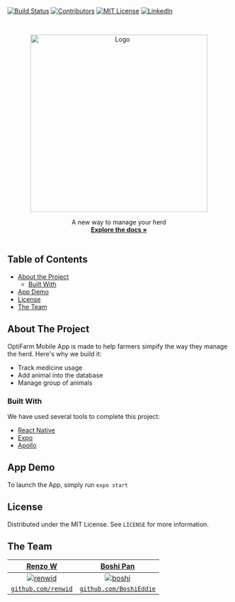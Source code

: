 <!-- PROJECT SHIELDS -->
[![Build Status][build-shield]]()
[![Contributors][contributors-shield]]()
[![MIT License][license-shield]][license-url]
[![LinkedIn][linkedin-shield]][linkedin-url]



<!-- PROJECT LOGO -->
<br />
<p align="center">
  <img src="https://i.imgur.com/bRf4562.png" alt="Logo" width="400" height="400">
  <p align="center">
    A new way to manage your herd
    <br />
    <a href="https://github.com/OptiFarm/optiFarmMobileExpo"><strong>Explore the docs »</strong></a>
    <br />
    <br />
  </p>
</p>



<!-- TABLE OF CONTENTS -->
## Table of Contents

* [About the Project](#about-the-project)
  * [Built With](#built-with)
* [App Demo](#demo)
* [License](#license)
* [The Team](#team)



<!-- ABOUT THE PROJECT -->
## About The Project

OptiFarm Mobile App is made to help farmers simpify the way they manage the herd. 
Here's why we build it:
* Track medicine usage
* Add animal into the database
* Manage group of animals

### Built With
We have used several tools to complete this project:
* [React Native](https://reactnative.dev/)
* [Expo](https://docs.expo.io/)
* [Apollo](https://www.apollographql.com/docs/)


<!-- App Demo -->
## App Demo

To launch the App, simply run `expo start`


<!-- LICENSE -->
## License

Distributed under the MIT License. See `LICENSE` for more information.



<!-- The Team -->
## The Team

| <a href="https://i.imgur.com/8mkpIBh.jpg" target="_blank">**Renzo W**</a> | <a href="https://i.imgur.com/8mkpIBh.jpg" target="_blank">**Boshi Pan**</a>
| :---: | :---: |
| [![renwid](https://i.imgur.com/8mkpIBh.jpg)](https://github.com/renwid) | [![boshi](https://i.imgur.com/6QYlNFw.jpg)](https://github.com/BoshiEddie) | [![ashley]()](https://github.com/AshleyArmstrongS) | [![conor](https://avatars2.githubusercontent.com/u/47249205?s=400&v=4)](https://github.com/StaringPanda) 
| <a href="http://github.com/renwid" target="_blank">`github.com/renwid`</a> | <a href="http://github.com/BoshiEddie" target="_blank">`github.com/BoshiEddie`</a> 

<!-- MARKDOWN LINKS & IMAGES -->
[build-shield]: https://img.shields.io/badge/build-passing-brightgreen.svg?style=flat-square
[contributors-shield]: https://img.shields.io/badge/contributors-1-orange.svg?style=flat-square
[license-shield]: https://img.shields.io/badge/license-MIT-blue.svg?style=flat-square
[license-url]: https://choosealicense.com/licenses/mit
[linkedin-shield]: https://img.shields.io/badge/-LinkedIn-black.svg?style=flat-square&logo=linkedin&colorB=555
[linkedin-url]: https://linkedin.com/in/renzowidjaja
[product-screenshot]: https://raw.githubusercontent.com/othneildrew/Best-README-Template/master/screenshot.png

